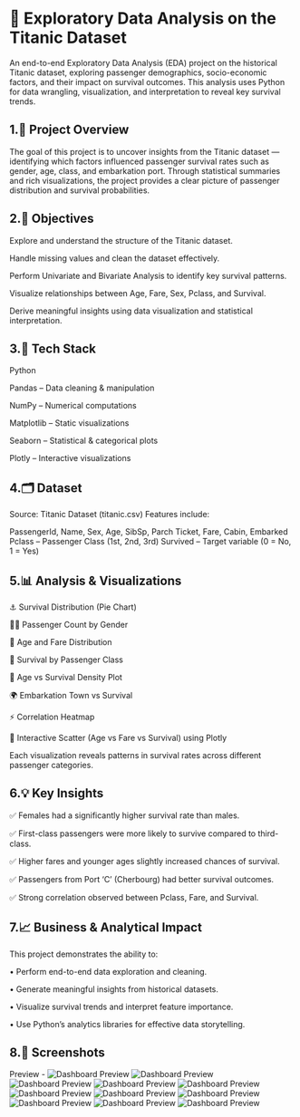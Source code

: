 # 🚢 Exploratory Data Analysis on the Titanic Dataset

An end-to-end Exploratory Data Analysis (EDA) project on the historical Titanic dataset, exploring passenger demographics, socio-economic factors, and their impact on survival outcomes. This analysis uses Python for data wrangling, visualization, and interpretation to reveal key survival trends.

## 1.📌 Project Overview

The goal of this project is to uncover insights from the Titanic dataset — identifying which factors influenced passenger survival rates such as gender, age, class, and embarkation port.
Through statistical summaries and rich visualizations, the project provides a clear picture of passenger distribution and survival probabilities.

## 2.🎯 Objectives

Explore and understand the structure of the Titanic dataset.

Handle missing values and clean the dataset effectively.

Perform Univariate and Bivariate Analysis to identify key survival patterns.

Visualize relationships between Age, Fare, Sex, Pclass, and Survival.

Derive meaningful insights using data visualization and statistical interpretation.

## 3.🧰 Tech Stack

Python

Pandas – Data cleaning & manipulation

NumPy – Numerical computations

Matplotlib – Static visualizations

Seaborn – Statistical & categorical plots

Plotly – Interactive visualizations

## 4.🗂️ Dataset

Source: Titanic Dataset (titanic.csv)
Features include:

PassengerId, Name, Sex, Age, SibSp, Parch
Ticket, Fare, Cabin, Embarked
Pclass – Passenger Class (1st, 2nd, 3rd)
Survived – Target variable (0 = No, 1 = Yes)

## 5.📊 Analysis & Visualizations

⚓ Survival Distribution (Pie Chart)

👩‍🦰 Passenger Count by Gender

🎂 Age and Fare Distribution

💺 Survival by Passenger Class

🧒 Age vs Survival Density Plot

🌍 Embarkation Town vs Survival

⚡ Correlation Heatmap

🧭 Interactive Scatter (Age vs Fare vs Survival) using Plotly

Each visualization reveals patterns in survival rates across different passenger categories.

## 6.💡 Key Insights

✅ Females had a significantly higher survival rate than males.

✅ First-class passengers were more likely to survive compared to third-class.

✅ Higher fares and younger ages slightly increased chances of survival.

✅ Passengers from Port ‘C’ (Cherbourg) had better survival outcomes.

✅ Strong correlation observed between Pclass, Fare, and Survival.

## 7.📈 Business & Analytical Impact

This project demonstrates the ability to:

• Perform end-to-end data exploration and cleaning.

• Generate meaningful insights from historical datasets.

• Visualize survival trends and interpret feature importance.

• Use Python’s analytics libraries for effective data storytelling.


## 8.📸 Screenshots

Preview - ![Dashboard Preview](https://github.com/ravisaini007/SCT_DS_2/blob/main/snapshot%20-1.png)
          ![Dashboard Preview](https://github.com/ravisaini007/SCT_DS_2/blob/main/snapshot%20-2.png)
          ![Dashboard Preview](https://github.com/ravisaini007/SCT_DS_2/blob/main/snapshot%20-3.png)
          ![Dashboard Preview](https://github.com/ravisaini007/SCT_DS_2/blob/main/snapshot%20-4.png)
          ![Dashboard Preview](https://github.com/ravisaini007/SCT_DS_2/blob/main/snapshot%20-5.png)
          ![Dashboard Preview](https://github.com/ravisaini007/SCT_DS_2/blob/main/snapshot%20-6.png)
          ![Dashboard Preview](https://github.com/ravisaini007/SCT_DS_2/blob/main/snapshot%20-7.png)
          ![Dashboard Preview](https://github.com/ravisaini007/SCT_DS_2/blob/main/snapshot%20-8.png)
          ![Dashboard Preview](https://github.com/ravisaini007/SCT_DS_2/blob/main/snapshot%20-9.png)
          ![Dashboard Preview](https://github.com/ravisaini007/SCT_DS_2/blob/main/snapshot%20-10.png)
          ![Dashboard Preview](https://github.com/ravisaini007/SCT_DS_2/blob/main/snapshot%20-11.png)
